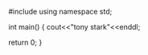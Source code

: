 #include <iostream>
using namespace std;

int main()
{
 cout<<"tony stark"<<enddl;

 return 0;
}

 
